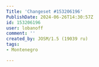 ```yaml
---
Title: 'Changeset #153206196'
PublishDate: 2024-06-26T14:30:57Z
id: 153206196
user: lobanoff
comment: ''
created_by: JOSM/1.5 (19039 ru)
tags:
- Montenegro

---
```

